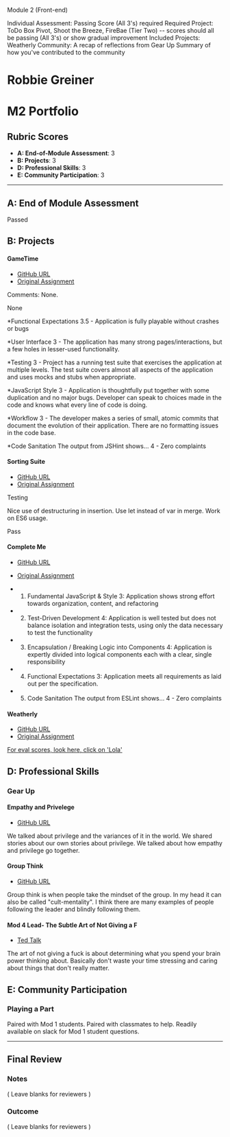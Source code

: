 Module 2 (Front-end)

Individual Assessment: Passing Score (All 3's) required
Required Project: ToDo Box Pivot, Shoot the Breeze, FireBae (Tier Two) -- scores should all be passing (All 3's) or show gradual improvement
Included Projects:
Weatherly
Community:
A recap of reflections from Gear Up
Summary of how you've contributed to the community

# Robbie Greiner  
 
 # M2 Portfolio
 
 ## Rubric Scores
 
 * **A: End-of-Module Assessment**: 3
 * **B: Projects**: 3
 * **D: Professional Skills**: 3
 * **E: Community Participation**: 3
 
 -----------------------
 
 ## A: End of Module Assessment
 
 Passed
 
 
 ## B: Projects
 
 #### GameTime
 
 * [GitHub URL](https://github.com/robbiegreiner/game-time)
 * [Original Assignment](http://frontend.turing.io/projects/game-time.html)
 
 Comments: None.
 
 None
 
 *Functional Expectations
 3.5 - Application is fully playable without crashes or bugs
 
 *User Interface
 3 - The application has many strong pages/interactions, but a few holes in lesser-used functionality.
 
 *Testing
 3 - Project has a running test suite that exercises the application at multiple levels. The test suite covers almost all aspects of the application and uses mocks and stubs when appropriate.
 
 *JavaScript Style
 3 - Application is thoughtfully put together with some duplication and no major bugs. Developer can speak to choices made in the code and knows what every line of code is doing.
 
 *Workflow
 3 - The developer makes a series of small, atomic commits that document the evolution of their application. There are no formatting issues in the code base.
 
 *Code Sanitation
 The output from JSHint shows…
 4 - Zero complaints
 
 #### Sorting Suite
 
 * [GitHub URL](https://github.com/robbiegreiner/sorting-suite)
 * [Original Assignment](http://frontend.turing.io/projects/sorting-suite.html)
 
 Testing
 
 Nice use of destructuring in insertion.
 Use let instead of var in merge.
 Work on ES6 usage.
 
 Pass
 
 #### Complete Me
 
 * [GitHub URL](https://github.com/robbiegreiner/complete-me)
 * [Original Assignment](http://frontend.turing.io/projects/complete-me.html)
 
 * 1. Fundamental JavaScript & Style
 3: Application shows strong effort towards organization, content, and refactoring
 
 * 2. Test-Driven Development
 4: Application is well tested but does not balance isolation and integration tests, using only the data necessary to test the functionality
 
 * 3. Encapsulation / Breaking Logic into Components
 4: Application is expertly divided into logical components each with a clear, single responsibility
 
 * 4. Functional Expectations
 3: Application meets all requirements as laid out per the specification.
 
 * 5. Code Sanitation
  The output from ESLint shows…
 4 - Zero complaints
 
 
 
 #### Weatherly
 
 * [GitHub URL](https://github.com/robbiegreiner/weathrly)
 * [Original Assignment](http://frontend.turing.io/projects/weathrly.html)
 
 [For eval scores, look here, click on 'Lola'](https://github.com/turingschool/front-end-submissions-public/tree/master/1706/mod-2/weathrly)
 
 ## D: Professional Skills
 
 ### Gear Up
 #### Empathy and Privelege
 
 * [GitHub URL](https://github.com/turingschool/gear-up/blob/master/empathy.markdown)
 
 We talked about privilege and the variances of it in the world.
 We shared stories about our own stories about privilege.
 We talked about how empathy and privilege go together.
 
 #### Group Think
 
 * [GitHub URL](https://github.com/turingschool/gear-up/blob/master/groupthink.md)
 
 Group think is when people take the mindset of the group.  In my head it can also be called "cult-mentality". I think
 there are many examples of people following the leader and blindly following them.
 
 
 #### Mod 4 Lead- The Subtle Art of Not Giving a F
 
 * [Ted Talk](https://www.youtube.com/watch?v=x36cEw6gUZ8)
 
 The art of not giving a fuck is about determining what you spend your brain power thinking about.  Basically don't
 waste your time stressing and caring about things that don't really matter.
 
 ## E: Community Participation
 
 ### Playing a Part
 
 Paired with Mod 1 students.
 Paired with classmates to help.
 Readily available on slack for Mod 1 student questions.
 
 ------------------
 
 ## Final Review
 
 ### Notes
 
 ( Leave blanks for reviewers )
 
 ### Outcome
 
 ( Leave blanks for reviewers )
 
 
